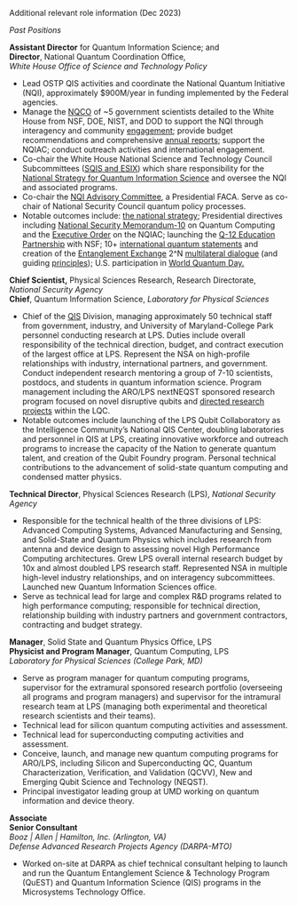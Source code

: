Additional relevant role information (Dec 2023)

_Past Positions_

**Assistant Director** for Quantum Information Science; and <br/>
**Director**, National Quantum Coordination Office,<br/>
_White House Office of Science and Technology Policy_

- Lead OSTP QIS activities and coordinate the National Quantum Initiative (NQI), approximately $900M/year in funding implemented by the Federal agencies.
- Manage the [NQCO](https://www.quantum.gov/nqco/) of ~5 government scientists detailed to the White House from NSF, DOE, NIST, and DOD to support the NQI through interagency and community [engagement](https://www.quantum.gov/competitiveness/#INDUSTRY-EVENTS); provide budget recommendations and comprehensive [annual reports](https://www.quantum.gov/category/qis-budget/); support the NQIAC; conduct outreach activities and international engagement.
- Co-chair the White House National Science and Technology Council Subcommittees ([SQIS and ESIX](https://www.quantum.gov/about/#COORDINATING)) which share responsibility for the [National Strategy for Quantum Information Science](https://www.quantum.gov/wp-content/uploads/2020/10/2018_NSTC_National_Strategic_Overview_QIS.pdf) and oversee the NQI and associated programs.
- Co-chair the [NQI Advisory Committee](https://www.whitehouse.gov/briefing-room/statements-releases/2022/12/09/president-biden-announces-key-appointments-to-boards-and-commissions-14/), a Presidential FACA. Serve as co-chair of National Security Council quantum policy processes.
- Notable outcomes include: [the national strategy](https://www.quantum.gov/strategy/); Presidential directives including [National Security Memorandum-10](https://www.whitehouse.gov/briefing-room/statements-releases/2022/05/04/national-security-memorandum-on-promoting-united-states-leadership-in-quantum-computing-while-mitigating-risks-to-vulnerable-cryptographic-systems/) on Quantum Computing and the [Executive Order](https://www.whitehouse.gov/briefing-room/presidential-actions/2022/05/04/executive-order-on-enhancing-the-national-quantum-initiative-advisory-committee/) on the NQIAC; launching the [Q-12 Education Partnership](https://q12education.org/) with NSF; 10+ [international quantum statements](https://www.quantum.gov/competitiveness/#INTERNATIONAL-COOPERATION) and creation of the [Entanglement Exchange](https://entanglementexchange.org/) 2^N [multilateral dialogue](https://www.quantum.gov/readout-international-roundtable-2n/) (and guiding [principles](https://techamb.um.dk/impact/multilateral-dialogue-on-quantum)); U.S. participation in [World Quantum Day.](https://www.whitehouse.gov/ostp/news-updates/2023/04/14/white-house-office-of-science-and-technology-policy-celebrates-world-quantum-day/#:~:text=Every%20April%2014th%2C%20scientists,grassroots%20celebration%20of%20quantum%20science.)

**Chief Scientist,** Physical Sciences Research, Research Directorate, _National Security Agency_<br/>
**Chief**, Quantum Information Science, _Laboratory for Physical Sciences_

- Chief of the [QIS](https://www.lps.umd.edu/solid-state-quantum-physics/) Division, managing approximately 50 technical staff from government, industry, and University of Maryland-College Park personnel conducting research at LPS. Duties include overall responsibility of the technical direction, budget, and contract execution of the largest office at LPS. Represent the NSA on high-profile relationships with industry, international partners, and government. Conduct independent research mentoring a group of 7-10 scientists, postdocs, and students in quantum information science. Program management including the ARO/LPS nextNEQST sponsored research program focused on novel disruptive qubits and [directed research projects](https://www.qubitcollaboratory.org/lqc-open-baa/) within the LQC.
- Notable outcomes include launching of the LPS Qubit Collaboratory as the Intelligence Community’s National QIS Center, doubling laboratories and personnel in QIS at LPS, creating innovative workforce and outreach programs to increase the capacity of the Nation to generate quantum talent, and creation of the Qubit Foundry program. Personal technical contributions to the advancement of solid-state quantum computing and condensed matter physics.

**Technical Director**, Physical Sciences Research (LPS), _National Security Agency_
- Responsible for the technical health of the three divisions of LPS: Advanced Computing Systems, Advanced Manufacturing and Sensing, and Solid-State and Quantum Physics which includes research from antenna and device design to assessing novel High Performance Computing architectures. Grew LPS overall internal research budget by 10x and almost doubled LPS research staff. Represented NSA in multiple high-level industry relationships, and on interagency subcommittees. Launched new Quantum Information Sciences office.
- Serve as technical lead for large and complex R&D programs related to high performance computing; responsible for technical direction, relationship building with industry partners and government contractors, contracting and budget strategy.

**Manager**, Solid State and Quantum Physics Office, LPS<br/>
**Physicist and Program Manager**, Quantum Computing, LPS<br/>
_Laboratory for Physical Sciences (College Park, MD)_

- Serve as program manager for quantum computing programs, supervisor for the extramural sponsored research portfolio (overseeing all programs and program managers) and supervisor for the intramural research team at LPS (managing both experimental and theoretical research scientists and their teams).
- Technical lead for silicon quantum computing activities and assessment.
- Technical lead for superconducting computing activities and assessment.
- Conceive, launch, and manage new quantum computing programs for ARO/LPS, including Silicon and Superconducting QC, Quantum Characterization, Verification, and Validation (QCVV), New and Emerging Qubit Science and Technology (NEQST).
-  Principal investigator leading group at UMD working on quantum information and device theory.

**Associate**<br/>
**Senior Consultant**<br/>
_Booz | Allen | Hamilton, Inc. (Arlington, VA)_<br/>
_Defense Advanced Research Projects Agency (DARPA-MTO)_
-  Worked on-site at DARPA as chief technical consultant helping to launch and run the Quantum Entanglement Science & Technology Program (QuEST) and Quantum Information Science (QIS) programs in the Microsystems Technology Office.